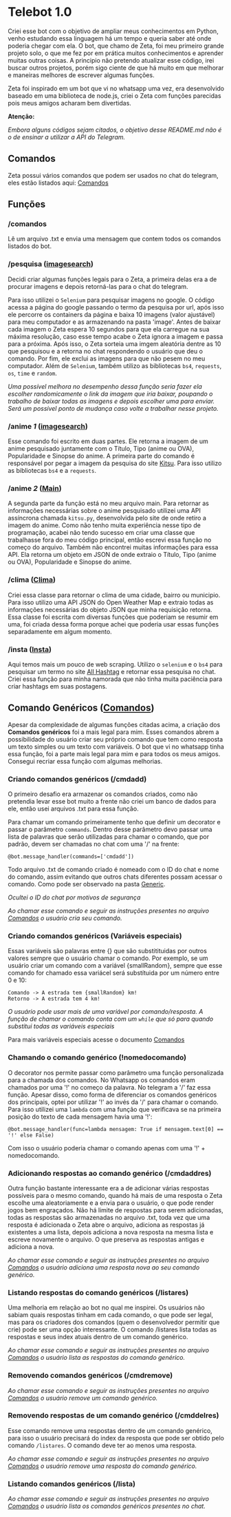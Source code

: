 # Telebot 1.0

Criei esse bot com o objetivo de ampliar meus conhecimentos em Python, venho estudando essa linguagem há um tempo e queria saber até onde poderia chegar com ela. 
O bot, que chamo de Zeta, foi meu primeiro grande projeto solo, o que me fez por em prática muitos conhecimentos e aprender muitas outras coisas. A principio não pretendo atualizar esse código, irei buscar outros projetos, porém sigo ciente de que há muito em que melhorar e maneiras melhores de escrever algumas funções.

Zeta foi inspirado em um bot que vi no whatsapp uma vez, era desenvolvido baseado em uma biblioteca de node.js, criei o Zeta com funções parecidas pois meus amigos acharam bem divertidas. 

**Atenção:**

_Embora alguns códigos sejam citados, o objetivo desse README.md não é o de ensinar a utilizar a API do Telegram._

## Comandos

Zeta possui vários comandos que podem ser usados no chat do telegram, eles estão listados aqui: [Comandos](botfunc/comandosgerais.txt)

## Funções

### /comandos

Lê um arquivo .txt e envia uma mensagem que contem todos os comandos listados do bot.

### /pesquisa ([imagesearch](botfunc/imagemsearch.py))

Decidi criar algumas funções legais para o Zeta, a primeira delas era a de procurar imagens e depois retorná-las para o chat do telegram.

Para isso utilizei o `Selenium` para pesquisar imagens no google. O código acessa a página do google passando o termo da pesquisa por url, após isso ele percorre os containers da página e baixa 10 imagens (valor ajustável) para meu computador e as armazenando na pasta 'image'. Antes de baixar cada imagem o Zeta espera 10 segundos para que ela carregue na sua máxima resolução, caso esse tempo acabe o Zeta ignora a imagem e passa para a próxima. Após isso, o Zeta sorteia uma imgem aleatória dentre as 10 que pesquisou e a retorna no chat respondendo o usuário que deu o comando. Por fim, ele exclui as imagens para que não pesem no meu computador. Além de `Selenium`, também utilizo as bibliotecas `bs4`, `requests`, `os`, `time` e `random`.

_Uma possível melhora no desempenho dessa função seria fazer ela escolher randomicamente o link da imagem que iria baixar, poupando o trabalho de baixar todas as imagens e depois escolher uma para enviar. Será um possível ponto de mudança caso volte a trabalhar nesse projeto._

### /anime _1_ ([imagesearch](botfunc/imagemsearch.py))

Esse comando foi escrito em duas partes. Ele retorna a imagem de um anime pesquisado juntamente com o Título, Tipo (anime ou OVA), Popularidade e Sinopse do anime.
A primeira parte do comando é responsável por pegar a imagem da pesquisa do site [Kitsu](https://kitsu.io/anime). Para isso utilizo as bibliotecas `bs4` e a `requests`.

### /anime _2_ ([Main](main.py))

A segunda parte da função está no meu arquivo main. Para retornar as informações necessárias sobre o anime pesquisado utilizei uma API assíncrona chamada `kitsu.py`, desenvolvida pelo site de onde retiro a imagem do anime. Como não tenho muita experiência nesse tipo de programação, acabei não tendo sucesso em criar uma classe que trabalhasse fora do meu código principal, então escrevi essa função no começo do arquivo. Também não encontrei muitas informações para essa API. Ela retorna um objeto em JSON de onde extraio o Título, Tipo (anime ou OVA), Popularidade e Sinopse do anime.

### /clima ([Clima](botfunc/clima.py))

Criei essa classe para retornar o clima de uma cidade, bairro ou municipio. Para isso utilizo uma API JSON do Open Weather Map e extraio todas as informações necessárias do objeto JSON que minha requisição retorna. Essa classe foi escrita com diversas funções que poderiam se resumir em uma, foi criada dessa forma porque achei que poderia usar essas funções separadamente em algum momento.

### /insta ([Insta](botfunc/textsearch.py))

Aqui temos mais um pouco de web scraping. Utilizo o `selenium` e o `bs4` para pesquisar um termo no site [All Hashtag](https://www.all-hashtag.com/) e retornar essa pesquisa no chat. Criei essa função para minha namorada que não tinha muita paciência para criar hashtags em suas postagens.

## Comando Genéricos ([Comandos](botfunc/comandos.py))

Apesar da complexidade de algumas funções citadas acima, a criação dos **Comandos genéricos** foi a mais legal para mim. Esses comandos abrem a possibilidade do usuário criar seu próprio comando que tem como resposta um texto simples ou um texto com variáveis. O bot que vi no whatsapp tinha essa função, foi a parte mais legal para mim e para todos os meus amigos. Consegui recriar essa função com algumas melhorias.

### Criando comandos genéricos (/cmdadd)

O primeiro desafio era armazenar os comandos criados, como não pretendia levar esse bot muito a frente não criei um banco de dados para ele, então usei arquivos .txt para essa função.

Para chamar um comando primeiramente tenho que definir um decorator e passar o parâmetro `commands`. Dentro desse parâmetro devo passar uma lista de palavras que serão utilizadas para chamar o comando, que por padrão, devem ser chamadas no chat com uma '/' na frente:

```
@bot.message_handler(commands=['cmdadd'])
```

Todo arquivo .txt de comando criado é nomeado com o ID do chat e nome do comando, assim evitando que outros chats diferentes possam acessar o comando. Como pode ser observado na pasta [Generic](generic).

*Ocultei o ID do chat por motivos de segurança*

*Ao chamar esse comando e seguir as instruções presentes no arquivo [Comandos](botfunc/comandosgerais.txt) o usuário cria seu comando.*

### Criando comandos genéricos (Variáveis especiais)

Essas variáveis são palavras entre {} que são substitituidas por outros valores sempre que o usuário chamar o comando.
Por exemplo, se um usuário criar um comando com a variável {smallRandom}, sempre que esse comando for chamado essa variácel será substítuida por um número entre 0 e 10:

```
Comando -> A estrada tem {smallRandom} km!
Retorno -> A estrada tem 4 km!
```

*O usuário pode usar mais de uma variável por comando/resposta. A função de chamar o comando conta com um `while` que só para quando substitui todas as variáveis especiais*

Para mais variáveis especiais acesse o documento [Comandos](botfunc/comandosgerais.txt)

### Chamando o comando genérico (!nomedocomando)

O decorator nos permite passar como parâmetro uma função personalizada para a chamada dos comandos. No Whatsapp os comandos eram chamados por uma '!' no começo da palavra. No telegram a '/' faz essa função. Apesar disso, como forma de diferenciar os comandos genéricos dos principais, optei por utilizar '!' ao invés da '/' para chamar o comando. Para isso utilizei uma `lambda` com uma função que verificava se na primeira posição do texto de cada mensagem havia uma '!':

```
@bot.message_handler(func=lambda mensagem: True if mensagem.text[0] == '!' else False)
```

Com isso o usuário poderia chamar o comando apenas com uma '!' + nomedocomando.

### Adicionando respostas ao comando genérico (/cmdaddres)

Outra função bastante interessante era a de adicionar várias respostas possíveis para o mesmo comando, quando há mais de uma resposta o Zeta escolhe uma aleatoriamente e a envia para o usuário, o que pode render jogos bem engraçados. Não há limite de respostas para serem adicionadas, todas as respostas são armazenadas no arquivo .txt, toda vez que uma resposta é adicionada o Zeta abre o arquivo, adiciona as respostas já existentes a uma lista, depois adiciona a nova resposta na mesma lista e escreve novamente o arquivo. O que preserva as respostas antigas e adiciona a nova.

*Ao chamar esse comando e seguir as instruções presentes no arquivo [Comandos](botfunc/comandosgerais.txt) o usuário adiciona uma resposta nova ao seu comando genérico.*


### Listando respostas do comando genéricos (/listares)

Uma melhoria em relação ao bot no qual me inspirei. Os usuários não sabiam quais respostas tinham em cada comando, o que pode ser legal, mas para os criadores dos comandos (quem o desenvolvedor permitir que crie) pode ser uma opção interessante. O comando /listares lista todas as respostas e seus index atuais dentro de um comando genérico.

*Ao chamar esse comando e seguir as instruções presentes no arquivo [Comandos](botfunc/comandosgerais.txt) o usuário lista as respostas do comando genérico.*

### Removendo comandos genéricos (/cmdremove)

*Ao chamar esse comando e seguir as instruções presentes no arquivo [Comandos](botfunc/comandosgerais.txt) o usuário remove um comando genérico.*

### Removendo respostas de um comando genérico (/cmddelres)

Esse comando remove uma respostas dentro de um comando genérico, para isso o usuário precisará do index da resposta que pode ser obtido pelo comando `/listares`.
O comando deve ter ao menos uma resposta.

*Ao chamar esse comando e seguir as instruções presentes no arquivo [Comandos](botfunc/comandosgerais.txt) o usuário remove uma resposta do comando genérico.*

### Listando comandos genéricos (/lista)

*Ao chamar esse comando e seguir as instruções presentes no arquivo [Comandos](botfunc/comandosgerais.txt) o usuário lista os comandos genéricos presentes no chat.*
